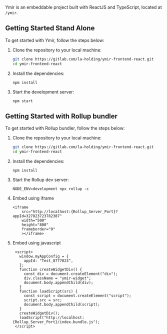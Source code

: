 Ymir is an embeddable project built with ReactJS and TypeScript, located at `/ymir`.

## Getting Started Stand Alone

To get started with Ymir, follow the steps below:

1. Clone the repository to your local machine:
   ```bash
   git clone https://gitlab.com/la-holding/ymir-frontend-react.git
   cd ymir-frontend-react
   ```
2. Install the dependencies:

   ```
   npm install
   ```

3. Start the development server:
   ```
   npm start
   ```

## Getting Started with Rollup bundler

To get started with Rollup bundler, follow the steps below:

1. Clone the repository to your local machine:
   ```bash
   git clone https://gitlab.com/la-holding/ymir-frontend-react.git
   cd ymir-frontend-react
   ```
2. Install the dependencies:

   ```
   npm install
   ```

3. Start the Rollup dev server:
   ```
   NODE_ENV=development npx rollup -c
   ```
4. Embed using iframe

   ```
   <iframe
       src="http://localhost:{Rollup_Server_Port}?appId=327823723782387"
       width="500"
       height="800"
       frameborder="0"
       ></iframe>
   ```

5. Embed using javascript

   ```
    <script>
      window.myAppConfig = {
        appId: "Test_8777823",
      };
      function createWidgetDiv() {
        const div = document.createElement("div");
        div.className = "ymir-widget";
        document.body.appendChild(div);
      }
      function loadScript(src) {
        const script = document.createElement("script");
        script.src = src;
        document.body.appendChild(script);
      }
      createWidgetDiv();
      loadScript("http://localhost:{Rollup_Server_Port}/index.bundle.js");
    </script>

   ```
